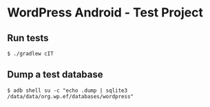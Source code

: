 # WordPress Android - Test Project #

## Run tests ##

    $ ./gradlew cIT

## Dump a test database ##

    $ adb shell su -c "echo .dump | sqlite3 /data/data/org.wp.ef/databases/wordpress"
